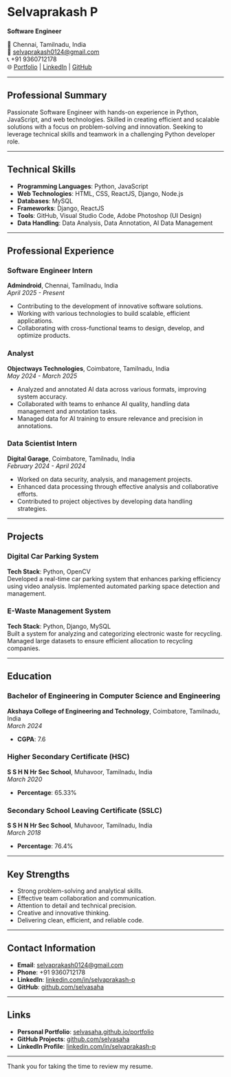 # Selvaprakash P
**Software Engineer**

📍 Chennai, Tamilnadu, India  
📧 [selvaprakash0124@gmail.com](mailto:selvaprakash0124@gmail.com)  
📞 +91 9360712178  
🌐 [Portfolio](https://selvasaha.github.io/portfolio) | [LinkedIn](https://linkedin.com/in/selvaprakash-p) | [GitHub](https://github.com/selvasaha)

---

## **Professional Summary**
Passionate Software Engineer with hands-on experience in Python, JavaScript, and web technologies. Skilled in creating efficient and scalable solutions with a focus on problem-solving and innovation. Seeking to leverage technical skills and teamwork in a challenging Python developer role.

---

## **Technical Skills**
- **Programming Languages**: Python, JavaScript
- **Web Technologies**: HTML, CSS, ReactJS, Django, Node.js
- **Databases**: MySQL
- **Frameworks**: Django, ReactJS
- **Tools**: GitHub, Visual Studio Code, Adobe Photoshop (UI Design)
- **Data Handling**: Data Analysis, Data Annotation, AI Data Management

---

## **Professional Experience**

### Software Engineer Intern  
**Admindroid**, Chennai, Tamilnadu, India  
*April 2025 - Present*  
- Contributing to the development of innovative software solutions.
- Working with various technologies to build scalable, efficient applications.
- Collaborating with cross-functional teams to design, develop, and optimize products.

### Analyst  
**Objectways Technologies**, Coimbatore, Tamilnadu, India  
*May 2024 - March 2025*  
- Analyzed and annotated AI data across various formats, improving system accuracy.
- Collaborated with teams to enhance AI quality, handling data management and annotation tasks.
- Managed data for AI training to ensure relevance and precision in annotations.

### Data Scientist Intern  
**Digital Garage**, Coimbatore, Tamilnadu, India  
*February 2024 - April 2024*  
- Worked on data security, analysis, and management projects.
- Enhanced data processing through effective analysis and collaborative efforts.
- Contributed to project objectives by developing data handling strategies.

---

## **Projects**

### Digital Car Parking System  
**Tech Stack**: Python, OpenCV  
Developed a real-time car parking system that enhances parking efficiency using video analysis. Implemented automated parking space detection and management.

### E-Waste Management System  
**Tech Stack**: Python, Django, MySQL  
Built a system for analyzing and categorizing electronic waste for recycling. Managed large datasets to ensure efficient allocation to recycling companies.

---

## **Education**

### Bachelor of Engineering in Computer Science and Engineering  
**Akshaya College of Engineering and Technology**, Coimbatore, Tamilnadu, India  
*March 2024*  
- **CGPA**: 7.6

### Higher Secondary Certificate (HSC)  
**S S H N Hr Sec School**, Muhavoor, Tamilnadu, India  
*March 2020*  
- **Percentage**: 65.33%

### Secondary School Leaving Certificate (SSLC)  
**S S H N Hr Sec School**, Muhavoor, Tamilnadu, India  
*March 2018*  
- **Percentage**: 76.4%

---

## **Key Strengths**
- Strong problem-solving and analytical skills.
- Effective team collaboration and communication.
- Attention to detail and technical precision.
- Creative and innovative thinking.
- Delivering clean, efficient, and reliable code.

---

## **Contact Information**
- **Email**: [selvaprakash0124@gmail.com](mailto:selvaprakash0124@gmail.com)
- **Phone**: +91 9360712178
- **LinkedIn**: [linkedin.com/in/selvaprakash-p](https://linkedin.com/in/selvaprakash-p)
- **GitHub**: [github.com/selvasaha](https://github.com/selvasaha)

---

## **Links**
- **Personal Portfolio**: [selvasaha.github.io/portfolio](https://selvasaha.github.io/portfolio)
- **GitHub Projects**: [github.com/selvasaha](https://github.com/selvasaha)
- **LinkedIn Profile**: [linkedin.com/in/selvaprakash-p](https://linkedin.com/in/selvaprakash-p)

---

Thank you for taking the time to review my resume.
